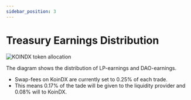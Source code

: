 ```yaml
---
sidebar_position: 3
---
```


# Treasury Earnings Distribution

![KOINDX token allocation](/img/doc_img/tokenomics/treasury_earnings.png)

The diagram shows the distribution of LP-earnings and DAO-earnings.

- Swap-fees on KoinDX are currently set to 0.25% of each trade.
- This means 0.17% of the tade will be given to the liquidity provider and 0.08% will to KoinDX.
